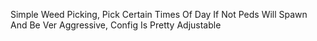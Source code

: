 Simple Weed Picking, Pick Certain Times Of Day If Not Peds Will Spawn And Be Ver Aggressive, Config Is Pretty Adjustable
